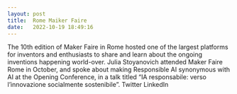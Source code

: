 ```yaml
---
layout: post
title:  Rome Maiker Faire
date:   2022-10-19 18:49:16
---
```

The 10th edition of Maker Faire in Rome hosted one of the largest platforms for inventors and enthusiasts to share and learn about the ongoing inventions happening world-over.
Julia Stoyanovich attended Maker Faire Rome in October, and spoke about making Responsible AI synonymous with AI at the Opening Conference, in a talk titled “IA responsabile: verso l’innovazione socialmente sostenibile”. Twitter LinkedIn 
